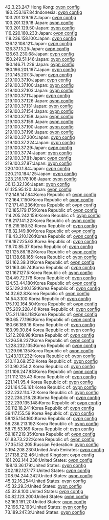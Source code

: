 42.3.23.247:Hong Kong: [ovpn config](vpn/42_3_23_247.ovpn)  
180.253.167.84:Indonesia: [ovpn config](vpn/180_253_167_84.ovpn)  
103.201.129.162:Japan: [ovpn config](vpn/103_201_129_162.ovpn)  
103.201.129.18:Japan: [ovpn config](vpn/103_201_129_18.ovpn)  
103.201.129.50:Japan: [ovpn config](vpn/103_201_129_50.ovpn)  
116.220.160.233:Japan: [ovpn config](vpn/116_220_160_233.ovpn)  
118.236.158.100:Japan: [ovpn config](vpn/118_236_158_100.ovpn)  
126.12.108.121:Japan: [ovpn config](vpn/126_12_108_121.ovpn)  
126.37.13.25:Japan: [ovpn config](vpn/126_37_13_25.ovpn)  
126.63.230.68:Japan: [ovpn config](vpn/126_63_230_68.ovpn)  
150.249.51.146:Japan: [ovpn config](vpn/150_249_51_146.ovpn)  
180.146.71.229:Japan: [ovpn config](vpn/180_146_71_229.ovpn)  
180.196.201.167:Japan: [ovpn config](vpn/180_196_201_167.ovpn)  
210.145.207.3:Japan: [ovpn config](vpn/210_145_207_3.ovpn)  
219.100.37.10:Japan: [ovpn config](vpn/219_100_37_10.ovpn)  
219.100.37.100:Japan: [ovpn config](vpn/219_100_37_100.ovpn)  
219.100.37.103:Japan: [ovpn config](vpn/219_100_37_103.ovpn)  
219.100.37.11:Japan: [ovpn config](vpn/219_100_37_11.ovpn)  
219.100.37.126:Japan: [ovpn config](vpn/219_100_37_126.ovpn)  
219.100.37.131:Japan: [ovpn config](vpn/219_100_37_131.ovpn)  
219.100.37.154:Japan: [ovpn config](vpn/219_100_37_154.ovpn)  
219.100.37.158:Japan: [ovpn config](vpn/219_100_37_158.ovpn)  
219.100.37.159:Japan: [ovpn config](vpn/219_100_37_159.ovpn)  
219.100.37.190:Japan: [ovpn config](vpn/219_100_37_190.ovpn)  
219.100.37.196:Japan: [ovpn config](vpn/219_100_37_196.ovpn)  
219.100.37.200:Japan: [ovpn config](vpn/219_100_37_200.ovpn)  
219.100.37.224:Japan: [ovpn config](vpn/219_100_37_224.ovpn)  
219.100.37.29:Japan: [ovpn config](vpn/219_100_37_29.ovpn)  
219.100.37.74:Japan: [ovpn config](vpn/219_100_37_74.ovpn)  
219.100.37.81:Japan: [ovpn config](vpn/219_100_37_81.ovpn)  
219.100.37.87:Japan: [ovpn config](vpn/219_100_37_87.ovpn)  
220.100.1.84:Japan: [ovpn config](vpn/220_100_1_84.ovpn)  
220.210.184.125:Japan: [ovpn config](vpn/220_210_184_125.ovpn)  
223.216.178.108:Japan: [ovpn config](vpn/223_216_178_108.ovpn)  
36.13.32.136:Japan: [ovpn config](vpn/36_13_32_136.ovpn)  
61.125.95.120:Japan: [ovpn config](vpn/61_125_95_120.ovpn)  
112.148.147.84:Korea Republic of: [ovpn config](vpn/112_148_147_84.ovpn)  
112.164.7.150:Korea Republic of: [ovpn config](vpn/112_164_7_150.ovpn)  
112.171.41.236:Korea Republic of: [ovpn config](vpn/112_171_41_236.ovpn)  
112.185.179.175:Korea Republic of: [ovpn config](vpn/112_185_179_175.ovpn)  
114.205.242.159:Korea Republic of: [ovpn config](vpn/114_205_242_159.ovpn)  
118.217.141.22:Korea Republic of: [ovpn config](vpn/118_217_141_22.ovpn)  
118.219.180.52:Korea Republic of: [ovpn config](vpn/118_219_180_52.ovpn)  
118.32.149.80:Korea Republic of: [ovpn config](vpn/118_32_149_80.ovpn)  
118.43.210.126:Korea Republic of: [ovpn config](vpn/118_43_210_126.ovpn)  
119.197.225.63:Korea Republic of: [ovpn config](vpn/119_197_225_63.ovpn)  
119.70.85.37:Korea Republic of: [ovpn config](vpn/119_70_85_37.ovpn)  
121.125.86.182:Korea Republic of: [ovpn config](vpn/121_125_86_182.ovpn)  
121.138.68.165:Korea Republic of: [ovpn config](vpn/121_138_68_165.ovpn)  
121.162.39.31:Korea Republic of: [ovpn config](vpn/121_162_39_31.ovpn)  
121.163.46.74:Korea Republic of: [ovpn config](vpn/121_163_46_74.ovpn)  
121.167.127.5:Korea Republic of: [ovpn config](vpn/121_167_127_5.ovpn)  
124.49.72.178:Korea Republic of: [ovpn config](vpn/124_49_72_178.ovpn)  
124.53.44.180:Korea Republic of: [ovpn config](vpn/124_53_44_180.ovpn)  
125.129.240.159:Korea Republic of: [ovpn config](vpn/125_129_240_159.ovpn)  
14.32.62.8:Korea Republic of: [ovpn config](vpn/14_32_62_8.ovpn)  
14.54.3.100:Korea Republic of: [ovpn config](vpn/14_54_3_100.ovpn)  
175.192.164.50:Korea Republic of: [ovpn config](vpn/175_192_164_50.ovpn)  
175.209.228.46:Korea Republic of: [ovpn config](vpn/175_209_228_46.ovpn)  
175.211.184.118:Korea Republic of: [ovpn config](vpn/175_211_184_118.ovpn)  
180.65.77.196:Korea Republic of: [ovpn config](vpn/180_65_77_196.ovpn)  
180.66.189.16:Korea Republic of: [ovpn config](vpn/180_66_189_16.ovpn)  
183.99.30.84:Korea Republic of: [ovpn config](vpn/183_99_30_84.ovpn)  
1.212.209.98:Korea Republic of: [ovpn config](vpn/1_212_209_98.ovpn)  
1.226.58.237:Korea Republic of: [ovpn config](vpn/1_226_58_237.ovpn)  
1.228.232.135:Korea Republic of: [ovpn config](vpn/1_228_232_135.ovpn)  
1.229.96.135:Korea Republic of: [ovpn config](vpn/1_229_96_135.ovpn)  
1.243.137.232:Korea Republic of: [ovpn config](vpn/1_243_137_232.ovpn)  
210.113.69.252:Korea Republic of: [ovpn config](vpn/210_113_69_252.ovpn)  
210.90.254.2:Korea Republic of: [ovpn config](vpn/210_90_254_2.ovpn)  
211.106.247.83:Korea Republic of: [ovpn config](vpn/211_106_247_83.ovpn)  
211.112.125.43:Korea Republic of: [ovpn config](vpn/211_112_125_43.ovpn)  
221.141.95.4:Korea Republic of: [ovpn config](vpn/221_141_95_4.ovpn)  
221.164.56.161:Korea Republic of: [ovpn config](vpn/221_164_56_161.ovpn)  
222.232.114.72:Korea Republic of: [ovpn config](vpn/222_232_114_72.ovpn)  
222.236.218.28:Korea Republic of: [ovpn config](vpn/222_236_218_28.ovpn)  
222.239.135.148:Korea Republic of: [ovpn config](vpn/222_239_135_148.ovpn)  
39.112.18.241:Korea Republic of: [ovpn config](vpn/39_112_18_241.ovpn)  
39.117.155.59:Korea Republic of: [ovpn config](vpn/39_117_155_59.ovpn)  
58.125.154.160:Korea Republic of: [ovpn config](vpn/58_125_154_160.ovpn)  
58.236.213.192:Korea Republic of: [ovpn config](vpn/58_236_213_192.ovpn)  
58.79.53.169:Korea Republic of: [ovpn config](vpn/58_79_53_169.ovpn)  
59.187.219.35:Korea Republic of: [ovpn config](vpn/59_187_219_35.ovpn)  
61.83.73.222:Korea Republic of: [ovpn config](vpn/61_83_73_222.ovpn)  
77.35.152.205:Russian Federation: [ovpn config](vpn/77_35_152_205.ovpn)  
5.194.208.230:United Arab Emirates: [ovpn config](vpn/5_194_208_230.ovpn)  
217.138.212.46:United Kingdom: [ovpn config](vpn/217_138_212_46.ovpn)  
161.202.144.236:United States: [ovpn config](vpn/161_202_144_236.ovpn)  
198.13.36.179:United States: [ovpn config](vpn/198_13_36_179.ovpn)  
202.182.127.177:United States: [ovpn config](vpn/202_182_127_177.ovpn)  
208.94.244.242:United States: [ovpn config](vpn/208_94_244_242.ovpn)  
45.32.16.254:United States: [ovpn config](vpn/45_32_16_254.ovpn)  
45.32.29.3:United States: [ovpn config](vpn/45_32_29_3.ovpn)  
45.32.8.100:United States: [ovpn config](vpn/45_32_8_100.ovpn)  
50.82.123.200:United States: [ovpn config](vpn/50_82_123_200.ovpn)  
52.163.191.20:United States: [ovpn config](vpn/52_163_191_20.ovpn)  
72.196.72.193:United States: [ovpn config](vpn/72_196_72_193.ovpn)  
73.189.247.3:United States: [ovpn config](vpn/73_189_247_3.ovpn)  
